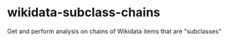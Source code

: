 wikidata-subclass-chains
========================

Get and perform analysis on chains of Wikidata items that are "subclasses"
